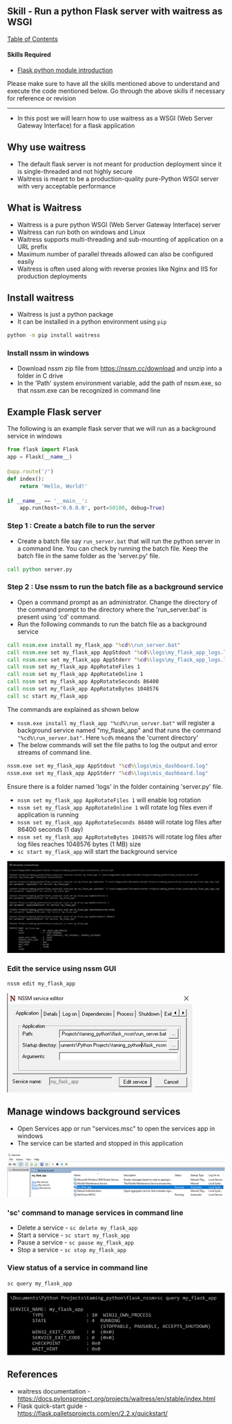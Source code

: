 ## Skill - Run a python Flask server with waitress as WSGI

[Table of Contents](https://nagasudhir.blogspot.com/2020/04/taming-python-table-of-contents.html)

#### Skills Required
* [Flask python module introduction](https://nagasudhir.blogspot.com/2022/04/flask-python-module-introduction-for.html)


Please make sure to have all the skills mentioned above to understand and execute the code mentioned below. Go through the above skills if necessary for reference or revision

<hr/>

* In this post we will learn how to use waitress as a WSGI (Web Server Gateway Interface) for a flask application

## Why use waitress
* The default flask server is not meant for production deployment since it is single-threaded and not highly secure
* Waitress is meant to be a production-quality pure-Python WSGI server with very acceptable performance

## What is Waitress
* Waitress is a pure python WSGI (Web Server Gateway Interface) server
* Waitress can run both on windows and Linux
* Waitress supports multi-threading and sub-mounting of application on a URL prefix
* Maximum number of parallel threads allowed can also be configured easily
* Waitress is often used along with reverse proxies like Nginx and IIS for production deployments

## Install waitress
* Waitress is just a python package
* It can be installed in a python environment using `pip`
```bat
python -m pip install waitress
```

### Install nssm in windows
* Download nssm zip file from https://nssm.cc/download and unzip into a folder in C drive
* In the 'Path' system environment variable, add the path of nssm.exe, so that nssm.exe can be recognized in command line

## Example Flask server
The following is an example flask server that we will run as a background service in windows
```py
from flask import Flask
app = Flask(__name__)

@app.route('/')
def index():
    return 'Hello, World!'

if __name__ == '__main__':
    app.run(host='0.0.0.0', port=50100, debug=True)
```

### Step 1 : Create a batch file to run the server
* Create a batch file say `run_server.bat` that will run the python server in a command line. You can check by running the batch file. Keep the batch file in the same folder as the 'server.py' file.
```bat
call python server.py
```

### Step 2 : Use nssm to run the batch file as a background service
* Open a command prompt as an administrator. Change the directory of the command prompt to the directory where the 'run_server.bat' is present using 'cd' command.
* Run the following commands to run the batch file as a background service
```bat
call nssm.exe install my_flask_app "%cd%\run_server.bat"
call nssm.exe set my_flask_app AppStdout "%cd%\logs\my_flask_app_logs.log"
call nssm.exe set my_flask_app AppStderr "%cd%\logs\my_flask_app_logs.log"
call nssm set my_flask_app AppRotateFiles 1
call nssm set my_flask_app AppRotateOnline 1
call nssm set my_flask_app AppRotateSeconds 86400
call nssm set my_flask_app AppRotateBytes 1048576
call sc start my_flask_app
```
The commands are explained as shown below
* `nssm.exe install my_flask_app "%cd%\run_server.bat"` will register a background service named "my_flask_app" and that runs the command `"%cd%\run_server.bat"`. Here `%cd%` means the 'current directory'
* The below commands will set the file paths to log the output and error streams of command line.
```bat
nssm.exe set my_flask_app AppStdout "%cd%\logs\mis_dashboard.log"
nssm.exe set my_flask_app AppStderr "%cd%\logs\mis_dashboard.log"
```
Ensure there is a folder named 'logs' in the folder containing 'server.py' file.
* `nssm set my_flask_app AppRotateFiles 1` will enable log rotation
* `nssm set my_flask_app AppRotateOnline 1` will rotate log files even if application is running
* `nssm set my_flask_app AppRotateSeconds 86400` will rotate log files after 86400 seconds (1 day)
* `nssm set my_flask_app AppRotateBytes 1048576` will rotate log files after log files reaches 1048576 bytes (1 MB) size
* `sc start my_flask_app` will start the background service

![nssm_install_demo](https://github.com/nagasudhirpulla/taming_python/raw/master/blog/skills/assets/img/nssm_install_demo.png)

### Edit the service using nssm GUI
```bat
nssm edit my_flask_app
```

![nssm_edit_service_demo](https://github.com/nagasudhirpulla/taming_python/raw/master/blog/skills/assets/img/nssm_edit_service_demo.png)

## Manage windows background services
* Open Services app or run "services.msc" to open the services app in windows
* The service can be started and stopped in this application

![nssm_services_msc_demo](https://github.com/nagasudhirpulla/taming_python/raw/master/blog/skills/assets/img/nssm_services_msc_demo.png)

### 'sc' command to manage services in command line
* Delete a service - `sc delete my_flask_app`
* Start a service - `sc start my_flask_app` 
* Pause a service - `sc pause my_flask_app`
* Stop a service - `sc stop my_flask_app`

### View status of a service in command line
`sc query my_flask_app`

![sc_query_demo](https://github.com/nagasudhirpulla/taming_python/raw/master/blog/skills/assets/img/sc_query_demo.png)

## References
* waitress documentation - https://docs.pylonsproject.org/projects/waitress/en/stable/index.html
* Flask quick-start guide - https://flask.palletsprojects.com/en/2.2.x/quickstart/

<!--stackedit_data:
eyJoaXN0b3J5IjpbLTE1Njk1Nzg2NjUsLTE3MTcwMjYwMzMsNz
g4Nzg5MzAzXX0=
-->
